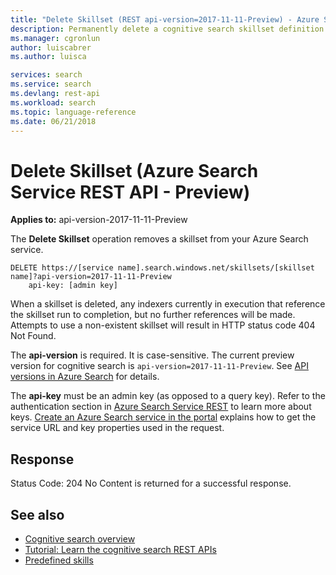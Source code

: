 ```yaml
---
title: "Delete Skillset (REST api-version=2017-11-11-Preview) - Azure Search "
description: Permanently delete a cognitive search skillset definition from an Azure Search service.
ms.manager: cgronlun
author: luiscabrer
ms.author: luisca

services: search
ms.service: search
ms.devlang: rest-api
ms.workload: search
ms.topic: language-reference
ms.date: 06/21/2018
---
```

# Delete Skillset (Azure Search Service REST API - Preview)

**Applies to:** api-version-2017-11-11-Preview

  The **Delete Skillset** operation removes a skillset from your Azure Search service.  

```  
DELETE https://[service name].search.windows.net/skillsets/[skillset name]?api-version=2017-11-11-Preview 
    api-key: [admin key]  
```  

 When a skillset is deleted, any indexers currently in execution that reference the skillset run to completion, but no further references will be made. Attempts to use a non-existent skillset will result in HTTP status code 404 Not Found.  

 The **api-version** is required. It is case-sensitive. The current preview version for cognitive search is `api-version=2017-11-11-Preview`. See [API versions in Azure Search](https://docs.microsoft.com/azure/search/search-api-versions) for details.  

 The **api-key** must be an admin key (as opposed to a query key). Refer to the authentication section in [Azure Search Service REST](index.md) to learn more about keys. [Create an Azure Search service in the portal](https://azure.microsoft.com/documentation/articles/search-create-service-portal/) explains how to get the service URL and key properties used in the request.  

## Response  
 Status Code: 204 No Content is returned for a successful response.  

## See also  

+ [Cognitive search overview](https://docs.microsoft.com/azure/search/cognitive-search-concept-intro)
+ [Tutorial: Learn the cognitive search REST APIs](https://docs.microsoft.com/azure/search/cognitive-search-tutorial-blob)
+ [Predefined skills](https://docs.microsoft.com/azure/search/cognitive-search-predefined-skills)

